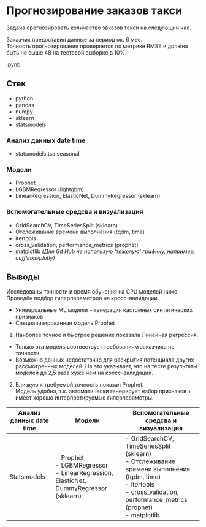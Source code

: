 #  Прогнозирование заказов такси

Задача срогнозировать количество заказов такси на следующий час. 
 
Заказчик предоставил данные за период ок. 6 мес.  
Точность прогнозирования проверяется по метрике RMSE и должна быть не выше 48 на тестовой выборке в 10%.  

[ipynb]()

## Стек

- python
- pandas
- numpy
- sklearn
- statsmodels

### Анализ данных date time
- statsmodels.tsa.seasonal

### Модели
- Prophet
- LGBMRegressor (lightgbm)
- LinearRegression, ElasticNet, DummyRegressor (sklearn)

### Вспомогательные средсва и визуализация
- GridSearchCV, TimeSeriesSplit (sklearn)
- Отслеживание времени выполнения (tqdm, time)
- itertools
- cross_validation, performance_metrics (prophet)
- matplotlib *(Для Git Hub не использую 'тяжелую' графику, например, cufflinks/plotly)*

## Выводы

Исследованы точности и время обучения на CPU моделей ниже.  
Проведён подбор гиперпараметров на кросс-валидации.
- Универсальные ML модели + генерация кастомных синтетических признаков
- Специализированная модель Prophet

1. Наиболее точное и быстрое решение показала Линейная регрессия.
  - Только эта модель соотвествует требованиям заказчика по точности.
  - Возможно данных недостаточно для раскрытия потенциала других рассмотренных моделей. 
    На это указывает, что на тесте результаты моделей до 2,5 раза хуже чем на кросс-валидации.  

2. Близкую к требуемой точность показал Prophet.  
   Модель удобна, т.к. автоматически генерирует набор признаков + имеет хорошо интерпретируемые гиперпараметры.

| Анализ данных date time | Модели | Вспомогательные средсва и визуализация |
| ----------------------- | ------ | -------------------------------------- |
| Statsmodels | - Prophet <br/> - LGBMRegressor <br/> - LinearRegression, ElasticNet, DummyRegressor (sklearn) | - GridSearchCV, TimeSeriesSplit (sklearn) <br/> - Отслеживание времени выполнения (tqdm, time) <br/> - itertools <br/>  - cross_validation, performance_metrics (prophet) <br/> - matplotlib  
